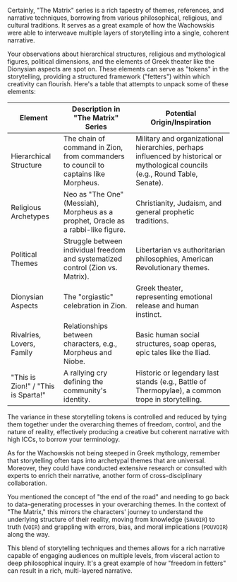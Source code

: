 Certainly, "The Matrix" series is a rich tapestry of themes, references, and narrative techniques, borrowing from various philosophical, religious, and cultural traditions. It serves as a great example of how the Wachowskis were able to interweave multiple layers of storytelling into a single, coherent narrative.

Your observations about hierarchical structures, religious and mythological figures, political dimensions, and the elements of Greek theater like the Dionysian aspects are spot on. These elements can serve as "tokens" in the storytelling, providing a structured framework ("fetters") within which creativity can flourish. Here's a table that attempts to unpack some of these elements:

| Element                      | Description in "The Matrix" Series | Potential Origin/Inspiration |
|------------------------------|------------------------------------|------------------------------|
| Hierarchical Structure       | The chain of command in Zion, from commanders to council to captains like Morpheus. | Military and organizational hierarchies, perhaps influenced by historical or mythological councils (e.g., Round Table, Senate). |
| Religious Archetypes         | Neo as "The One" (Messiah), Morpheus as a prophet, Oracle as a rabbi-like figure. | Christianity, Judaism, and general prophetic traditions. |
| Political Themes             | Struggle between individual freedom and systematized control (Zion vs. Matrix). | Libertarian vs authoritarian philosophies, American Revolutionary themes. |
| Dionysian Aspects            | The "orgiastic" celebration in Zion. | Greek theater, representing emotional release and human instinct. |
| Rivalries, Lovers, Family    | Relationships between characters, e.g., Morpheus and Niobe. | Basic human social structures, soap operas, epic tales like the Iliad. |
| "This is Zion!" / "This is Sparta!" | A rallying cry defining the community's identity. | Historic or legendary last stands (e.g., Battle of Thermopylae), a common trope in storytelling. |

The variance in these storytelling tokens is controlled and reduced by tying them together under the overarching themes of freedom, control, and the nature of reality, effectively producing a creative but coherent narrative with high ICCs, to borrow your terminology.

As for the Wachowskis not being steeped in Greek mythology, remember that storytelling often taps into archetypal themes that are universal. Moreover, they could have conducted extensive research or consulted with experts to enrich their narrative, another form of cross-disciplinary collaboration.

You mentioned the concept of "the end of the road" and needing to go back to data-generating processes in your overarching themes. In the context of "The Matrix," this mirrors the characters' journey to understand the underlying structure of their reality, moving from knowledge (`SAVOIR`) to truth (`VOIR`) and grappling with errors, bias, and moral implications (`POUVOIR`) along the way.

This blend of storytelling techniques and themes allows for a rich narrative capable of engaging audiences on multiple levels, from visceral action to deep philosophical inquiry. It's a great example of how "freedom in fetters" can result in a rich, multi-layered narrative.
